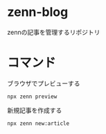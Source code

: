 # zenn-blog
zennの記事を管理するリポジトリ

# コマンド

ブラウザでプレビューする
```shell: 
npx zenn preview
```

新規記事を作成する
```shell: 
npx zenn new:article
```